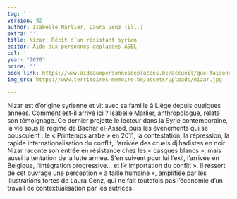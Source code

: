 ```yaml
---
tag: ''
version: 92
author: Isabelle Marlier, Laura Genz (ill.)
extra: ''
title: Nizar. Récit d’un résistant syrien
editor: Aide aux personnes déplacées ASBL
col: ''
year: "2020"
price: ''
book_link: https://www.aideauxpersonnesdeplacees.be/accueil/que-faisons-nous/les-projets-ponctuels/
img_src: https://www.territoires-memoire.be/assets/uploads/nizar.jpg

---
```

Nizar est d’origine syrienne et vit avec sa famille à Liège depuis quelques années. Comment est-il arrivé ici ? Isabelle Marlier, anthropologue, relate son témoignage. Ce dernier projette le lecteur dans la Syrie contemporaine, la vie sous le régime de Bachar el-Assad, puis les événements qui se bousculent : le « Printemps arabe » en 2011, la contestation, la répression, la rapide internationalisation du conflit, l’arrivée des cruels djihadistes en noir. Nizar raconte son entrée en résistance chez les « casques blancs », mais aussi la tentation de la lutte armée. S’en suivent pour lui l’exil, l’arrivée en Belgique, l’intégration progressive… et l’« importation du conflit ». Il ressort de cet ouvrage une perception « à taille humaine », amplifiée par les illustrations fortes de Laura Genz, qui ne fait toutefois pas l’économie d’un travail de contextualisation par les autrices.